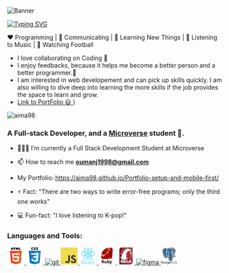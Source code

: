 ![Banner](https://github.com/aima98/aima98/blob/main/assets/dcky26h-5ea8b3bf-086d-4ceb-9107-f232b96870d2)


[![Typing SVG](https://readme-typing-svg.herokuapp.com?color=%2336BCF7&lines=+Hello+%F0%9F%98%80;I'm+Aima+Nejjari......;I+am+a+Software+Developer;Nice+to+meet+you+!%F0%9F%91%8B)](https://git.io/typing-svg)

:heart: Programming | :black_heart: Communicating | :blue_heart: Learning New Things | :orange_heart:  Listening to Music | :black_heart:  Watching Football

- I love collaborating on Coding  :black_heart:
- I enjoy feedbacks, because it helps me become a better person and a better programmer.:orange_heart:
-  I am interested in web developement and can pick up skills quickly. I am also willing to dive deep into learning the more skills if the job provides the space to learn and grow.
- [Link to PortFolio :smiley: ](https://aima98.github.io/Portfolio-setup-and-mobile-first/))
<p align="left"> <img src="https://komarev.com/ghpvc/?username=aima98&label=Profile%20views&color=0e75b6&style=flat" alt="aima98" /> </p>

<h3 align="left">A Full-stack Developer, and a <a href="https://www.microverse.org/?grsf=n05ptr">Microverse</a> student 📖.</h3>

- 👨🏾‍💻 I’m currently a Full Stack Development Student at Microverse

- 📫 How to reach me **oumanj1998@gmail.com**

- My Portfolio: https://aima98.github.io/Portfolio-setup-and-mobile-first/

- ⚡ Fact: "There are two ways to write error-free programs; only the third one works"

- 💻 Fun-fact: "I love listening to K-pop!"


<h3 align="left"> Languages and Tools:</h3>
<p> 
 <a href="https://www.w3.org/html/" target="_blank"> <img src="https://raw.githubusercontent.com/devicons/devicon/master/icons/html5/html5-original-wordmark.svg" alt="html5" width="40" height="40"/> </a> <a href="https://www.w3schools.com/css/" target="_blank"> <img src="https://raw.githubusercontent.com/devicons/devicon/master/icons/css3/css3-original-wordmark.svg" alt="css3" width="40" height="40"/> </a>
 <a href="https://git-scm.com/" target="_blank"> <img src="https://www.vectorlogo.zone/logos/git-scm/git-scm-icon.svg" alt="git" width="40" height="40"/> </a> 
 <a href="https://developer.mozilla.org/en-US/docs/Web/JavaScript" target="_blank"> <img src="https://raw.githubusercontent.com/devicons/devicon/master/icons/javascript/javascript-original.svg" alt="javascript" width="40" height="40"/> </a>
   <a href="https://reactjs.org/" target="_blank"> <img src="https://raw.githubusercontent.com/devicons/devicon/master/icons/react/react-original-wordmark.svg" alt="react" width="40" height="40"/> </a> 
   <a href="https://rubyonrails.org/" target="_blank"> <img src="https://raw.githubusercontent.com/devicons/devicon/master/icons/ruby/ruby-original-wordmark.svg" alt="rails" width="40" height="40"/> </a> 
   <a href="https://rubyonrails.org/" target="_blank"> <img src="https://raw.githubusercontent.com/devicons/devicon/master/icons/rails/rails-original-wordmark.svg" alt="rails" width="40" height="40"/> </a> 
 <a href="https://www.figma.com/" target="_blank"> <img src="https://raw.githubusercontent.com/rahul-jha98/github_readme_icons/main/language_and_tools/square/figma/figma.svg" alt="figma" height='42px'/> </a>
 <a href="https://www.postgresql.org" target="_blank" rel="noreferrer"> <img src="https://raw.githubusercontent.com/devicons/devicon/master/icons/postgresql/postgresql-original-wordmark.svg" alt="postgresql" width="40" height="40"/> </a>
   </p>
   